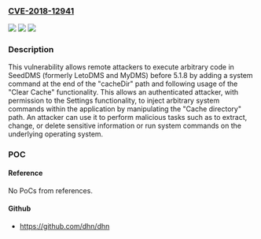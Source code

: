 ### [CVE-2018-12941](https://cve.mitre.org/cgi-bin/cvename.cgi?name=CVE-2018-12941)
![](https://img.shields.io/static/v1?label=Product&message=n%2Fa&color=blue)
![](https://img.shields.io/static/v1?label=Version&message=n%2Fa&color=blue)
![](https://img.shields.io/static/v1?label=Vulnerability&message=n%2Fa&color=brighgreen)

### Description

This vulnerability allows remote attackers to execute arbitrary code in SeedDMS (formerly LetoDMS and MyDMS) before 5.1.8 by adding a system command at the end of the "cacheDir" path and following usage of the "Clear Cache" functionality. This allows an authenticated attacker, with permission to the Settings functionality, to inject arbitrary system commands within the application by manipulating the "Cache directory" path. An attacker can use it to perform malicious tasks such as to extract, change, or delete sensitive information or run system commands on the underlying operating system.

### POC

#### Reference
No PoCs from references.

#### Github
- https://github.com/dhn/dhn

